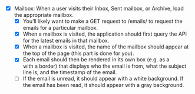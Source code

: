 - [x] Mailbox: When a user visits their Inbox, Sent mailbox, or Archive, load the appropriate mailbox.
  - [x] You’ll likely want to make a GET request to /emails/<mailbox> to request the emails for a particular mailbox.
  - [x] When a mailbox is visited, the application should first query the API for the latest emails in that mailbox.
  - [x] When a mailbox is visited, the name of the mailbox should appear at the top of the page (this part is done for you).
  - [x] Each email should then be rendered in its own box (e.g. as a <div> with a border) that displays who the email is from, what the subject line is, and the timestamp of the email.
  - [ ] If the email is unread, it should appear with a white background. If the email has been read, it should appear with a gray background.